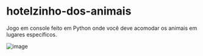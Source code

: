 # hotelzinho-dos-animais
Jogo em console feito em Python onde você deve acomodar os animais em lugares específicos.

![image](https://user-images.githubusercontent.com/70555750/179093055-6c7ac395-9956-4972-81b9-fcfcc57834d9.png)
